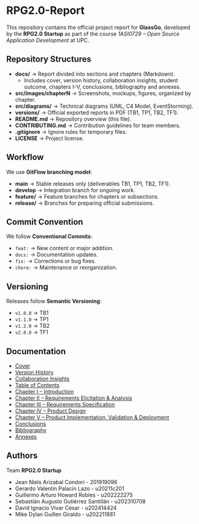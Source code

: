 # RPG2.0-Report
This repository contains the official project report for **GlassGo**, developed by the **RPG2.0 Startup** as part of the course *1ASI0729 – Open Source Application Development* at UPC.

## Repository Structures
- **docs/** → Report divided into sections and chapters (Markdown).  
  - Includes cover, version history, collaboration insights, student outcome, chapters I–V, conclusions, bibliography and annexes.  
- **src/images/chapterN** → Screenshots, mockups, figures, organized by chapter.  
- **src/diagrams/** → Technical diagrams (UML, C4 Model, EventStorming).  
- **versions/** → Official exported reports in PDF (TB1, TP1, TB2, TF1).  
- **README.md** → Repository overview (this file).  
- **CONTRIBUTING.md** → Contribution guidelines for team members.  
- **.gitignore** → Ignore rules for temporary files.  
- **LICENSE** → Project license.  

## Workflow
We use **GitFlow branching model**:
- **main** → Stable releases only (deliverables TB1, TP1, TB2, TF1).  
- **develop** → Integration branch for ongoing work.  
- **feature/** → Feature branches for chapters or subsections.  
- **release/** → Branches for preparing official submissions.  

## Commit Convention
We follow **Conventional Commits**:
- `feat:` → New content or major addition.  
- `docs:` → Documentation updates.  
- `fix:` → Corrections or bug fixes.  
- `chore:` → Maintenance or reorganization.  

## Versioning
Releases follow **Semantic Versioning**:
- `v1.0.0` → TB1  
- `v1.1.0` → TP1  
- `v1.2.0` → TB2  
- `v2.0.0` → TF1  

## Documentation
- [Cover](docs/cover.md)  
- [Version History](docs/versions.md)  
- [Collaboration Insights](docs/collaboration.md)  
- [Table of Contents](docs/toc.md)   
- [Chapter I – Introduction](docs/01-introduction.md)  
- [Chapter II – Requirements Elicitation & Analysis](docs/02-requirements-elicitation-analysis.md)  
- [Chapter III – Requirements Specification](docs/03-requirements-specification.md)  
- [Chapter IV – Product Design](docs/04-product-design.md)  
- [Chapter V – Product Implementation, Validation & Deployment](docs/05-product-implementation-validation-deployment.md)  
- [Conclusions](docs/conclusions.md)  
- [Bibliography](docs/bibliography.md)  
- [Annexes](docs/annexes.md)  

## Authors
Team **RPG2.0 Startup**  
- Jean Niels Arizabal Condori - 201919096
- Gerardo Valentín Palacín Lazo - u20211c201
- Guillermo Arturo Howard Robles - u202222275
- Sebastián Augusto Gutiérrez Santillán - u202310708
- David Ignacio Vivar Cesar - u202414424
- Mike Dylan Guillen Giraldo - u202211881